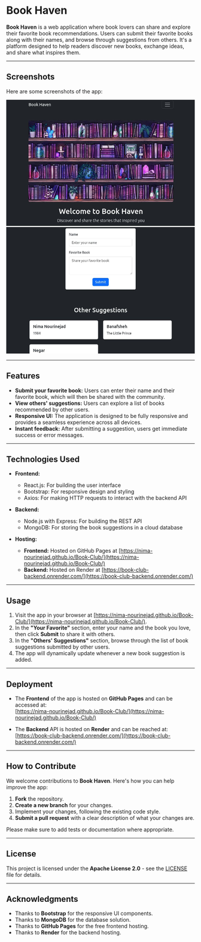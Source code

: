 # Book Haven

**Book Haven** is a web application where book lovers can share and explore their favorite book recommendations. Users can submit their favorite books along with their names, and browse through suggestions from others. It's a platform designed to help readers discover new books, exchange ideas, and share what inspires them.


---

## Screenshots

Here are some screenshots of the app:

![Book Haven Screenshot 1](./screen1.jpg)
![Book Haven Screenshot 2](./screen2.jpg)

---

## Features

- **Submit your favorite book:** Users can enter their name and their favorite book, which will then be shared with the community.
- **View others' suggestions:** Users can explore a list of books recommended by other users.
- **Responsive UI:** The application is designed to be fully responsive and provides a seamless experience across all devices.
- **Instant feedback:** After submitting a suggestion, users get immediate success or error messages.
  
---

## Technologies Used

- **Frontend:**
  - React.js: For building the user interface
  - Bootstrap: For responsive design and styling
  - Axios: For making HTTP requests to interact with the backend API

- **Backend:**
  - Node.js with Express: For building the REST API
  - MongoDB: For storing the book suggestions in a cloud database

- **Hosting:**
  - **Frontend:** Hosted on GitHub Pages at [https://nima-nourinejad.github.io/Book-Club/](https://nima-nourinejad.github.io/Book-Club/)
  - **Backend:** Hosted on Render at [https://book-club-backend.onrender.com/](https://book-club-backend.onrender.com/)

---

## Usage

1. Visit the app in your browser at [https://nima-nourinejad.github.io/Book-Club/](https://nima-nourinejad.github.io/Book-Club/).
2. In the **"Your Favorite"** section, enter your name and the book you love, then click **Submit** to share it with others.
3. In the **"Others' Suggestions"** section, browse through the list of book suggestions submitted by other users.
4. The app will dynamically update whenever a new book suggestion is added.

---

## Deployment

- The **Frontend** of the app is hosted on **GitHub Pages** and can be accessed at:  
  [https://nima-nourinejad.github.io/Book-Club/](https://nima-nourinejad.github.io/Book-Club/)
  
- The **Backend** API is hosted on **Render** and can be reached at:  
  [https://book-club-backend.onrender.com/](https://book-club-backend.onrender.com/)

---

## How to Contribute

We welcome contributions to **Book Haven**. Here's how you can help improve the app:

1. **Fork** the repository.
2. **Create a new branch** for your changes.
3. Implement your changes, following the existing code style.
4. **Submit a pull request** with a clear description of what your changes are.

Please make sure to add tests or documentation where appropriate.

---

## License

This project is licensed under the **Apache License 2.0** - see the [LICENSE](LICENSE) file for details.

---

## Acknowledgments

- Thanks to **Bootstrap** for the responsive UI components.
- Thanks to **MongoDB** for the database solution.
- Thanks to **GitHub Pages** for the free frontend hosting.
- Thanks to **Render** for the backend hosting.
